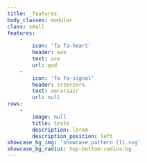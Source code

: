 ```yaml
---
title: _features
body_classes: modular
class: small
features:
    -
        icon: 'fa fa-heart'
        header: aze
        text: aze
        url: qsd
    -
        icon: 'fa fa-signal'
        header: zrzerzera
        text: aerarzazr
        url: null
rows:
    -
        image: null
        title: teste
        description: lorem
        description_position: left
showcase_bg_img: 'showcase_pattern (1).svg'
showcase_bg_radius: top-bottom-radius-bg
---
```


